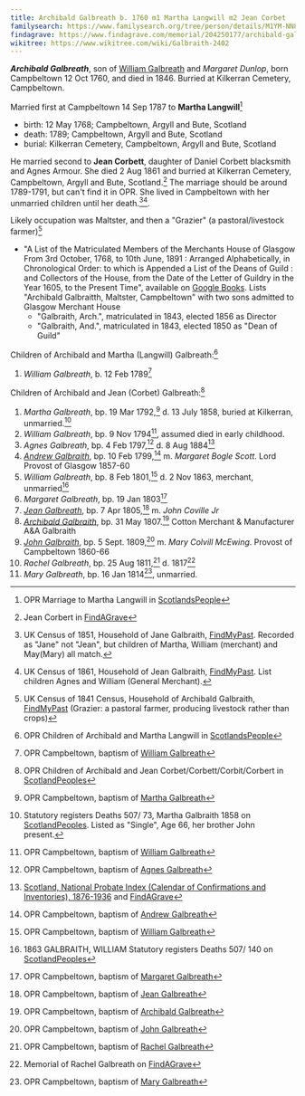 ```yaml
---
title: Archibald Galbreath b. 1760 m1 Martha Langwill m2 Jean Corbet
familysearch: https://www.familysearch.org/tree/person/details/M1YM-NN8
findagrave: https://www.findagrave.com/memorial/204250177/archibald-galbraith
wikitree: https://www.wikitree.com/wiki/Galbraith-2402
---
```

***Archibald Galbreath***, son of [William Galbreath](galbreath-william-1736.md) and *Margaret Dunlop*, born Campbeltown 12 Oct 1760, and died in 1846.  Burried at Kilkerran Cemetery, Campbeltown.

Married first at Campbeltown 14 Sep 1787 to **Martha Langwill**[^marriage1]

- birth: 12 May 1768; Campbeltown, Argyll and Bute, Scotland
- death: 1789; Campbeltown, Argyll and Bute, Scotland
- burial: Kilkerran Cemetery, Campbeltown, Argyll and Bute, Scotland

He married second to **Jean Corbett**, daughter of Daniel Corbett blacksmith and Agnes Armour.  She died 2 Aug 1861 and burried at  Kilkerran Cemetery, Campbeltown, Argyll and Bute, Scotland.[^jean-corbet-burial]  The marriage should be around 1789-1791, but can't find it in OPR.  She lived in Campbeltown with her unmarried children until her death.[^census1851][^census1861].

Likely occupation was Maltster, and then a "Grazier" (a pastoral/livestock farmer)[^1841]

- "A List of the Matriculated Members of the Merchants House of Glasgow From 3rd October, 1768, to 10th June, 1891 : Arranged Alphabetically, in Chronological Order: to which is Appended a List of the Deans of Guild : and Collectors of the House, from the Date of the Letter of Guildry in the Year 1605, to the Present Time", available on [Google Books](https://www.google.com/books/edition/A_List_of_the_Matriculated_Members_of_th/csYxAQAAMAAJ?hl=en&gbpv=1&bsq=galbraith).  Lists "Archibald Galbraitth, Maltster, Campbeltown" with two sons admitted to Glasgow Merchant House
    - "Galbraith, Arch.", matriculated in 1843, elected 1856 as Director
    - "Galbraith, And.", matriculated in 1843, elected 1850 as "Dean of Guild"

Children of Archibald and Martha (Langwill) Galbreath:[^children1]

1. *William Galbreath*, b. 12 Feb 1789[^william0-birth]

Children of Archibald and Jean (Corbet) Galbreath:[^children2]

1. *Martha Galbreath*, bp. 19 Mar 1792,[^martha-birth] d. 13 July 1858, buried at Kilkerran, unmarried.[^martha-death]
2. *William Galbreath*, bp. 9 Nov 1794[^william1-birth], assumed died in early childhood.
3. *Agnes Galbreath*, bp. 4 Feb 1797,[^agnes-birth] d. 8 Aug 1884[^agnes-death]
4. *[Andrew Galbraith](galbraith-andrew-1799.md)*, bp. 10 Feb 1799,[^andrew-birth] m. *Margaret Bogle Scott*. Lord Provost of Glasgow 1857-60
5. *William Galbreath*, bp. 8 Feb 1801,[^william2-birth] d. 2 Nov 1863, merchant, unmarried[^william2-death]
6. *Margaret Galbreath*, bp. 19 Jan 1803[^margaret-birth]
7. *[Jean Galbreath](galbraith-jean-1805.md)*, bp. 7 Apr 1805,[^jean-birth] m. *John Coville Jr*
8. *[Archibald Galbraith](galbraith-archibald-1807.md)*, bp. 31 May 1807.[^archibald-birth] Cotton Merchant & Manufacturer A&A Galbraith
9. *[John Galbraith](galbraith-john-1809.md)*, bp. 5 Sept. 1809,[^john-birth] m. *Mary Colvill McEwing*. Provost of Campbeltown 1860-66
10. *Rachel Galbreath*, bp. 25 Aug 1811,[^rachel-birth] d. 1817[^rachel-death]
11. *Mary Galbreath*, bp. 16 Jan 1814[^birth-mary], unmarried.

[^1841]: UK Census of 1841 Census, Household of Archibald Galbraith, [FindMyPast](https://www.findmypast.com/transcript?id=GBC%2F1841%2F0016605235) (Grazier: a pastoral farmer, producing livestock rather than crops)

[^census1851]: UK Census of 1851, Household of Jane Galbraith, [FindMyPast](https://www.findmypast.com/transcript?id=GBC%2F1851%2F0019259701). Recorded as "Jane" not "Jean", but children of Martha, William (merchant) and May(Mary) all match.

[^census1861]: UK Census of 1861, Household of Jean Galbraith, [FindMyPast](https://www.findmypast.com/transcript?id=GBC%2F1861%2F0022165780). List children Agnes and William (General Merchant).

[^marriage1]: OPR Marriage to Martha Langwill in [ScotlandsPeople](https://www.scotlandspeople.gov.uk/record-results?search_type=people&event=M&record_type%5B0%5D=opr_marriages&church_type=Old%20Parish%20Registers&dl_cat=church&dl_rec=church-banns-marriages&surname=galbr&surname_so=starts&forename_so=starts&sex=M&spouse_name=langwill&spouse_name_so=starts&from_year=1787&to_year=1787&record=Church%20of%20Scotland%20%28old%20parish%20registers%29%20Roman%20Catholic%20Church%20Other%20churches)

[^jean-corbet-burial]: Jean Corbert in [FindAGrave](https://www.findagrave.com/memorial/207287627/jean-galbraith)

[^children1]: OPR Children of Archibald and Martha Langwill in [ScotlandsPeople](https://www.scotlandspeople.gov.uk/record-results?search_type=people&event=%28B%20OR%20C%20OR%20S%29&record_type%5B0%5D=opr_births&church_type=Old%20Parish%20Registers&dl_cat=church&dl_rec=church-births-baptisms&surname=galbraith&surname_so=syn&forename_so=starts&from_year=1780&to_year=1790&parent_names=galbr&parent_names_so=starts&parent_name_two=langwill&parent_name_two_so=starts&record=Church%20of%20Scotland%20%28old%20parish%20registers%29%20Roman%20Catholic%20Church%20Other%20churches)

[^children2]:OPR Children of Archibald and Jean Corbet/Corbett/Corbit/Corbert in [ScotlandPeoples](https://www.scotlandspeople.gov.uk/record-results?search_type=people&event=%28B%20OR%20C%20OR%20S%29&record_type%5B0%5D=opr_births&church_type=Old%20Parish%20Registers&dl_cat=church&dl_rec=church-births-baptisms&surname=galbreath&surname_so=exact&forename_so=starts&from_year=1792&to_year=1820&parent_names=galbreath&parent_names_so=exact&parent_name_two=cor&parent_name_two_so=starts&record=Church%20of%20Scotland%20%28old%20parish%20registers%29%20Roman%20Catholic%20Church%20Other%20churches&sort=asc&order=Date&field=year)

[^william0-birth]: OPR Campbeltown, baptism of [William Galbreath](/sources/opr-campbeltown-births.md#1794-11-09-william-galbreath)

[^martha-birth]: OPR Campbeltown, baptism of [Martha Galbreath](/sources/opr-campbeltown-births.md#1792-03-19-martha-galbreath)

[^martha-death]: Statutory registers Deaths 507/ 73, Martha Galbraith 1858 on [ScotlandPeoples](https://www.scotlandspeople.gov.uk/view-image/nrs_stat_deaths/271145). Listed as "Single", Age 66, her brother John present.

[^william1-birth]: OPR Campbeltown, baptism of [William Galbreath](/sources/opr-campbeltown-births.md#1794-11-09-william-galbreath)

[^agnes-birth]: OPR Campbeltown, baptism of [Agnes Galbreath](/sources/opr-campbeltown-births.md#1797-02-04-agnes-galbreath)

[^agnes-death]: [Scotland, National Probate Index (Calendar of Confirmations and Inventories), 1876-1936](https://www.ancestry.com/sharing/23506551?h=f30cea&clickref=1101liD82beH%2C1101liD82beH&adref=&o_xid=01011l4xx5&o_lid=01011l4xx5&o_sch=Affiliate%2BExternal) and [FindAGrave](https://www.findagrave.com/memorial/204250233/agnes-galbraith)

[^andrew-birth]: OPR Campbeltown, baptism of [Andrew Galbreath](/sources/opr-campbeltown-births.md#1799-02-10-andrew-galbreath)

[^william2-birth]: OPR Campbeltown, baptism of [William Galbreath](/sources/opr-campbeltown-births.md#1801-02-08-william-galbreath)

[^william2-death]: 1863 GALBRAITH, WILLIAM Statutory registers Deaths 507/ 140 on [ScotlandPeoples](https://www.scotlandspeople.gov.uk/view-image/nrs_stat_deaths/581240)

[^margaret-birth]: OPR Campbeltown, baptism of [Margaret Galbreath](/sources/opr-campbeltown-births.md#1803-01-19-margaret-galbreath)

[^jean-birth]: OPR Campbeltown, baptism of [Jean Galbreath](/sources/opr-campbeltown-births.md#1805-04-07-jean-galbreath)

[^archibald-birth]: OPR Campbeltown, baptism of [Archibald Galbreath](/sources/opr-campbeltown-births.md#1807-05-31-archibald-galbreath)

[^john-birth]: OPR Campbeltown, baptism of [John Galbreath](/sources/opr-campbeltown-births.md#1809-09-05-john-galbreath)

[^rachel-birth]: OPR Campbeltown, baptism of [Rachel Galbreath](/sources/opr-campbeltown-births.md#1811-08-25-rachel-galbreath)

[^rachel-death]: Memorial of Rachel Galbreath on [FindAGrave](https://www.findagrave.com/memorial/207287606/rachel-galbraith)

[^birth-mary]: OPR Campbeltown, baptism of [Mary Galbreath](/sources/opr-campbeltown-births.md#1814-01-16-mary-galbreath)
